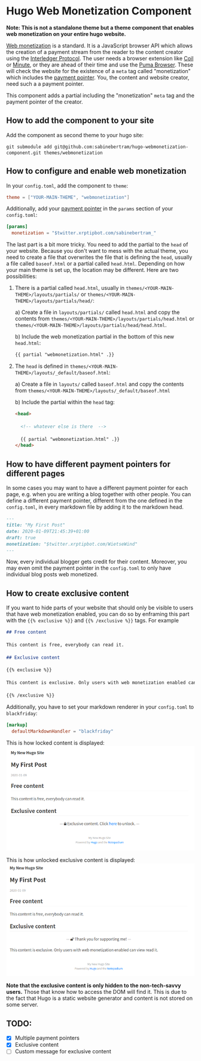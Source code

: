 # Hugo Web Monetization Component

**Note: This is not a standalone theme but a theme component that enables web monetization on your entire hugo website.**

[Web monetization](https://webmonetization.org/) is a standard. It is a JavaScript browser API which allows the creation of a payment stream from the reader to the content creator using the [Interledger Protocol](https://interledger.org/). The user needs a browser extension like [Coil](https://coil.com/) or [Minute](https://github.com/interledgerjs/minute), or they are ahead of their time and use the [Puma Browser](https://www.pumabrowser.com/). These will check the website for the existence of a `meta` tag called "monetization" which includes the [payment pointer](https://paymentpointers.org/). You, the content and website creator, need such a a payment pointer.

This component adds a partial including the "monetization" `meta` tag and the payment pointer of the creator.

## How to add the component to your site

Add the component as second theme to your hugo site:
```
git submodule add git@github.com:sabinebertram/hugo-webmonetization-component.git themes/webmonetization
```

## How to configure and enable web monetization

In your `config.toml`, add the component to `theme`:
```toml
theme = ["YOUR-MAIN-THEME", "webmonetization"]
```

Additionally, add your [payment pointer](https://paymentpointers.org/) in the `params` section of your `config.toml`:
```toml
[params]
  monetization = "$twitter.xrptipbot.com/sabinebertram_"
```

The last part is a bit more tricky. You need to add the partial to the `head` of your website. Because you don't want to mess with the actual theme, you need to create a file that overwrites the file that is defining the `head`, usually a file called `baseof.html` or a partial called `head.html`. Depending on how your main theme is set up, the location may be different. Here are two possibilities:

1. There is a partial called `head.html`, usually in `themes/<YOUR-MAIN-THEME>/layouts/partials/` or `themes/<YOUR-MAIN-THEME>/layouts/partials/head/`:

    a) Create a file in `layouts/partials/` called `head.html` and copy the contents from `themes/<YOUR-MAIN-THEME>/layouts/partials/head.html` or `themes/<YOUR-MAIN-THEME>/layouts/partials/head/head.html`.

    b) Include the web monetization partial in the bottom of this new `head.html`:
    ```html
    {{ partial "webmonetization.html" .}}
    ```

2. The `head` is defined in `themes/<YOUR-MAIN-THEME>/layouts/_default/baseof.html`:

    a) Create a file in `layouts/` called `baseof.html` and copy the contents from `themes/<YOUR-MAIN-THEME>/layouts/_default/baseof.html`

    b) Include the partial within the `head` tag:
    ```html
    <head>

      <!-- whatever else is there  -->

      {{ partial "webmonetization.html" .}}
    </head>
    ```

## How to have different payment pointers for different pages
In some cases you may want to have a different payment pointer for each page, e.g. when you are writing a blog together with other people. You can define a different payment pointer, different from the one defined in the `config.toml`, in every markdown file by adding it to the markdown head.
```md
---
title: "My First Post"
date: 2020-01-09T21:45:39+01:00
draft: true
monetization: "$twitter.xrptipbot.com/WietseWind"
---
```
Now, every individual blogger gets credit for their content. Moreover, you may even omit the payment pointer in the `config.toml` to only have individual blog posts web monetized. 

## How to create exclusive content

If you want to hide parts of your website that should only be visible to users that have web monetization enabled, you can do so by enframing this part with the `{{% exclusive %}}` and `{{% /exclusive %}}` tags. For example
```markdown
## Free content

This content is free, everybody can read it.

## Exclusive content

{{% exclusive %}}

This content is exclusive. Only users with web monetization enabled can view read it.

{{% /exclusive %}}
```

Additionally, you have to set your markdown renderer in your `config.toml` to `blackfriday`:
```toml
[markup]
  defaultMarkdownHandler = "blackfriday"
```

This is how locked content is displayed:
![No web monetization](screenshots/nowebmo.png)

This is how unlocked exclusive content is displayed:
![No web monetization](screenshots/webmo.png)

**Note that the exclusive content is only hidden to the non-tech-savvy users.** Those that know how to access the DOM will find it. This is due to the fact that Hugo is a static website generator and content is not stored on some server. 

## TODO:
- [x] Multiple payment pointers
- [x] Exclusive content
- [ ] Custom message for exclusive content